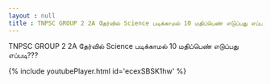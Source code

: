 ```yaml
---
layout : null
title : TNPSC GROUP 2 2A தேர்வில் Science படிக்காமல் 10 மதிப்பெண் எடுப்பது எப்படி???
---
```


TNPSC GROUP 2 2A தேர்வில் Science படிக்காமல் 10 மதிப்பெண் எடுப்பது எப்படி???



{% include youtubePlayer.html id='ecexSBSK1hw' %}
